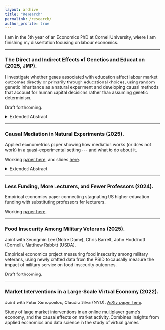 ```yaml
---
layout: archive
title: "Research"
permalink: /research/
author_profile: true
---
```


I am in the 5th year of an Economics PhD at Cornell University, where I am finishing my dissertation focusing on labour economics.

---

### The Direct and Indirect Effects of Genetics and Education (2025, JMP).

I investigate whether genes associated with education affect labour market outcomes directly or primarily through educational choices, using random genetic inheritance as a natural experiment and developing causal methods that account for human capital decisions rather than assuming genetic determinism.

Draft forthcoming.

<details style="text-align: justify">
    <summary> Extended Abstract </summary>
    Recent genetic research has shown that genes matter for education and labour market outcomes, but has little to say on the economic mechanisms beneath these findings.
    I use plausibly random deviation from parents as a natural experiment for the Education PolyGenic Index (Ed PGI) to estimate causal effects of genes associated with years of education, using data from the UK Biobank.
    I then decompose these genetic effects into a direct genetic effect and indirect education pathway using a causal mediation framework that allows for selection-into-education, using multiple UK university openings in the 1960s as instruments for higher education attendance. 
    The Ed PGI increases labour market earnings through higher education attendance, with direct genetic effects indistinguishable from zero --- contradicting previous speculation that education-linked genes independently increase intelligence or other labour market traits.
    Education linked genes are more about returns to higher education, and less about direct genetic effects.
    These findings reframe social science genetics by shifting focus from asking ''if genes matter'' to ''how genes matter'' --- not as deterministic forces, but as factors that influence human capital decisions within institutional constraints.
    By using causal methods that explicitly account for individual choice, rather than assuming genetic determinism, this research provides a richer understanding of how biological inheritance, personal agency, and institutional structures interact to shape labour market inequality.
</details>

---

### Causal Mediation in Natural Experiments (2025).

Applied econometrics paper showing how mediation works (or does not work) in a quasi-experimental setting --- and what to do about it.

Working [paper here](https://raw.githubusercontent.com/shoganhennessy/mediation-natural-experiment/main/mediation-natural-experiment-2025.pdf), and slides [here](https://raw.githubusercontent.com/shoganhennessy/mediation-natural-experiment/main/presentation-2025.pdf).

<details style="text-align: justify">
    <summary> Extended Abstract </summary>
    Natural experiments are a cornerstone of applied economics, providing settings for estimating causal effects with a compelling argument for treatment randomisation.
    Applied researchers often investigate mechanisms behind treatment effects by controlling for a mediator of interest, alluding to Causal Mediation (CM) methods for estimating direct and indirect effects (CM effects).
    This approach to investigating mechanisms unintentionally assumes the mediator is quasi-randomly assigned --- in addition to quasi-random assignment of the initial treatment.
    Individuals' choice to take (or refuse) a mediator based on costs and benefits is inconsistent with this assumption, suggesting in-practice estimates of CM effects are contaminated by bias terms which crowd out inference.
    I consider an alternative approach to credibly estimate CM effects, using control function methods and relying on instrumental variation in mediator take-up cost.
    Simulations confirm this approach corrects for bias in conventional CM estimates, providing parametric and semi-parametric methods.
    This approach gives applied researchers an alternative method to estimate CM effects when 
    an initial treatment is quasi-randomly assigned, but the mediator is not, as is common in natural experiments.
</details>

---

### Less Funding, More Lecturers, and Fewer Professors (2024).

Empirical economics paper connecting stagnating US higher education funding with substituting professors for lecturers.

Working [paper here](https://raw.githubusercontent.com/shoganhennessy/state-funding-faculty/main/state-funding-faculty-2024.pdf).

---

### Food Insecurity Among Military Veterans (2025).

Joint with Seungmin Lee (Notre Dame), Chris Barrett, John Hoddinott (Cornell), Matthew Rabbitt (USDA).

Empirical economics project measuring food insecurity among military veterans, using newly crafted data from the PSID to causally measure the impact of military service on food insecurity outcomes.

Draft forthcoming.

---

### Market Interventions in a Large-Scale Virtual Economy (2022).

Joint with Peter Xenopoulos, Claudio Silva (NYU).
[ArXiv paper here](https://doi.org/10.48550/arXiv.2210.07970).

Study of large market interventions in an online multiplayer game's economy, and the causal effects on market activity.
Combines insights from applied economics and data science in the study of virtual games.
